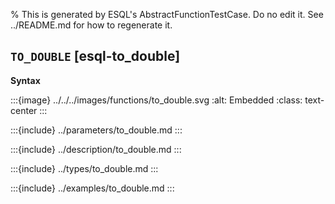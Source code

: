 % This is generated by ESQL's AbstractFunctionTestCase. Do no edit it. See ../README.md for how to regenerate it.

## `TO_DOUBLE` [esql-to_double]

**Syntax**

:::{image} ../../../images/functions/to_double.svg
:alt: Embedded
:class: text-center
:::


:::{include} ../parameters/to_double.md
:::

:::{include} ../description/to_double.md
:::

:::{include} ../types/to_double.md
:::

:::{include} ../examples/to_double.md
:::
